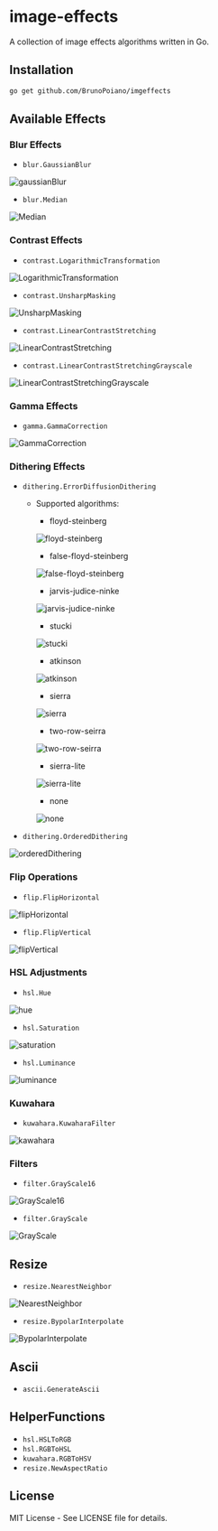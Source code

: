 # image-effects
A collection of image effects algorithms written in Go.

## Installation

```bash
go get github.com/BrunoPoiano/imgeffects
```

## Available Effects

### Blur Effects
  - `blur.GaussianBlur`
    
  ![gaussianBlur](https://github.com/user-attachments/assets/781a5e9b-b876-4416-928f-6a71ba4f317c)

  - `blur.Median`

  ![Median](https://github.com/user-attachments/assets/a882c295-a509-4f75-ae44-03473e39efc1)


### Contrast Effects
  - `contrast.LogarithmicTransformation`

  ![LogarithmicTransformation](https://github.com/user-attachments/assets/9ff83635-d0ab-4c81-88e2-8f6a9d8bf6d3)
    
  - `contrast.UnsharpMasking`
  
  ![UnsharpMasking](https://github.com/user-attachments/assets/6f499089-ba63-44c7-beb7-515f5f5b42d7)
    
  - `contrast.LinearContrastStretching`
    
  ![LinearContrastStretching](https://github.com/user-attachments/assets/7ca5fc00-01e9-40a7-8ea3-cc120d845fd1)
  
  - `contrast.LinearContrastStretchingGrayscale`
  
  ![LinearContrastStretchingGrayscale](https://github.com/user-attachments/assets/bdcacd47-b6bb-488a-8ca9-e90f5c2cb70f)


### Gamma Effects
  - `gamma.GammaCorrection`
  
  ![GammaCorrection](https://github.com/user-attachments/assets/cec2d686-05d1-41f5-baaf-e5da5199831d)
 

### Dithering Effects
  - `dithering.ErrorDiffusionDithering`
    - Supported algorithms:
      - floyd-steinberg
    
      ![floyd-steinberg](https://github.com/user-attachments/assets/cc9ca473-3f61-4255-9338-e3bbc707b8cc)

    
      - false-floyd-steinberg
    
      ![false-floyd-steinberg](https://github.com/user-attachments/assets/c649cdbd-d07e-4082-be5d-a3bbde17b5ce)


      - jarvis-judice-ninke

      ![jarvis-judice-ninke](https://github.com/user-attachments/assets/a1b9af6c-42eb-4241-8f49-34da62bf81b9)


      - stucki
      
      ![stucki](https://github.com/user-attachments/assets/1fea8a7e-d010-4460-b570-109d86c75899)


      - atkinson

      ![atkinson](https://github.com/user-attachments/assets/57fcfe16-9873-4731-8001-c56445ccfba9)


      - sierra
  
      ![sierra](https://github.com/user-attachments/assets/6560ec2b-e0a8-4237-9187-5b25e8394b14)


      - two-row-seirra

      ![two-row-seirra](https://github.com/user-attachments/assets/cb0b91f6-7a68-4914-9496-47d5d7d422c5)


      - sierra-lite
      
      ![sierra-lite](https://github.com/user-attachments/assets/9cf1ee20-30bb-4621-b98d-867b795da8db)

      - none

      ![none](https://github.com/user-attachments/assets/62c81d59-7a09-4a49-a6ea-3c0339c898f0)


  - `dithering.OrderedDithering`
    
  ![orderedDithering](https://github.com/user-attachments/assets/a98f6d3e-ee00-435d-9b2c-956f9250e3e6)

### Flip Operations
  - `flip.FlipHorizontal`
    
  ![flipHorizontal](https://github.com/user-attachments/assets/fb1f5dc9-f33c-445c-9403-c0f676f894b5)

  - `flip.FlipVertical`
  
  ![flipVertical](https://github.com/user-attachments/assets/15ff1b8b-baa6-41cd-b976-858da0f261ab)

### HSL Adjustments
  - `hsl.Hue`
  
  ![hue](https://github.com/user-attachments/assets/5fa805ea-3c5c-4f73-a92b-c3e718096e9f)

  - `hsl.Saturation`
  
  ![saturation](https://github.com/user-attachments/assets/803800d7-fd4a-4dbc-addf-03c1874a4dfc)

  - `hsl.Luminance`
  
  ![luminance](https://github.com/user-attachments/assets/f225c7eb-a8b9-4600-85b1-f2eb44b240be)

### Kuwahara
  - `kuwahara.KuwaharaFilter`
  
  ![kawahara](https://github.com/user-attachments/assets/23329558-ab98-4998-8c60-a37ef0a3251c)

### Filters
  - `filter.GrayScale16`

  ![GrayScale16](https://github.com/user-attachments/assets/9dfa73fc-5921-4465-930f-65b96060fdc5)

    
  - `filter.GrayScale`
  
  ![GrayScale](https://github.com/user-attachments/assets/686ccce1-565d-468f-a4c7-910be01b119d)


## Resize
  - `resize.NearestNeighbor`
  
  ![NearestNeighbor](https://github.com/user-attachments/assets/a91cc3d9-4009-4020-a7ec-827923312d89)

    
  - `resize.BypolarInterpolate`
    
  ![BypolarInterpolate](https://github.com/user-attachments/assets/488966b9-acfd-44d0-a822-70bb16eaf6a6)


## Ascii
  - `ascii.GenerateAscii`

## HelperFunctions
  - `hsl.HSLToRGB`
  - `hsl.RGBToHSL`
  - `kuwahara.RGBToHSV`
  - `resize.NewAspectRatio`

## License
MIT License - See LICENSE file for details.
